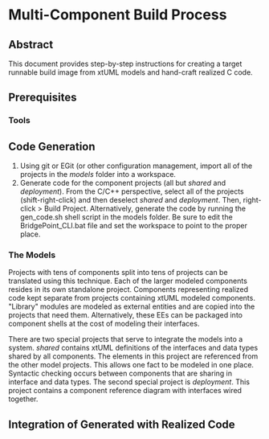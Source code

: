 # Multi-Component Build Process

## Abstract

This document provides step-by-step instructions for creating a target
runnable build image from xtUML models and hand-craft realized C code.

## Prerequisites

### Tools

## Code Generation

1.  Using git or EGit (or other configuration management, import all
of the projects in the *models* folder into a workspace.
2.  Generate code for the component projects (all but _shared_ and _deployment_).
From the C/C++ perspective,
select all of the projects (shift-right-click) and then deselect _shared_
and _deployment_.  Then, right-click > Build Project.
Alternatively, generate the code by running the gen\_code.sh shell
script in the models folder.  Be sure to edit the BridgePoint\_CLI.bat
file and set the workspace to point to the proper place.

### The Models

Projects with tens of components split into tens of projects can be
translated using this technique.
Each of the larger modeled components resides in its own standalone project.
Components representing realized code kept separate from projects
containing xtUML modeled components.
"Library" modules are modeled as external entities and are copied
into the projects that need them.  Alternatively, these EEs can be
packaged into component shells at the cost of modeling their interfaces.

There are two special projects that serve to integrate the models into
a system.  _shared_ contains xtUML definitions of the interfaces and
data types shared by all components.  The elements in this project are
referenced from the other model projects.  This allows one fact to be 
modeled in one place.  Syntactic checking occurs between components
that are sharing in interface and data types.
The second special project is _deployment_.  This project contains a component
reference diagram with interfaces wired together.


## Integration of Generated with Realized Code
